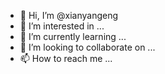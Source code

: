 - 👋 Hi, I’m @xianyangeng
- 👀 I’m interested in ...
- 🌱 I’m currently learning ...
- 💞️ I’m looking to collaborate on ...
- 📫 How to reach me ...

<!---
xianyangeng/xianyangeng is a ✨ special ✨ repository because its `README.md` (this file) appears on your GitHub profile.
You can click the Preview link to take a look at your changes.
--->
